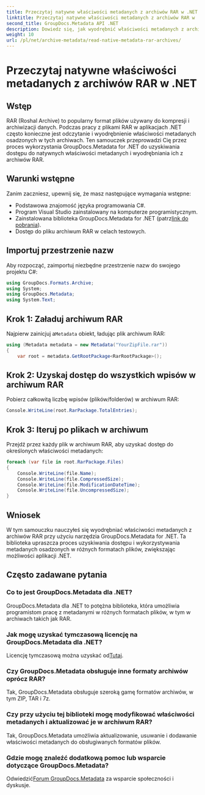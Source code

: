 ```yaml
---
title: Przeczytaj natywne właściwości metadanych z archiwów RAR w .NET
linktitle: Przeczytaj natywne właściwości metadanych z archiwów RAR w .NET
second_title: GroupDocs.Metadata API .NET
description: Dowiedz się, jak wyodrębnić właściwości metadanych z archiwów RAR przy użyciu GroupDocs.Metadata dla .NET w języku C#. Przeglądaj szczegóły plików bez wysiłku.
weight: 10
url: /pl/net/archive-metadata/read-native-metadata-rar-archives/
---
```


# Przeczytaj natywne właściwości metadanych z archiwów RAR w .NET

## Wstęp
RAR (Roshal Archive) to popularny format plików używany do kompresji i archiwizacji danych. Podczas pracy z plikami RAR w aplikacjach .NET często konieczne jest odczytanie i wyodrębnienie właściwości metadanych osadzonych w tych archiwach. Ten samouczek przeprowadzi Cię przez proces wykorzystania GroupDocs.Metadata for .NET do uzyskiwania dostępu do natywnych właściwości metadanych i wyodrębniania ich z archiwów RAR.
## Warunki wstępne

Zanim zaczniesz, upewnij się, że masz następujące wymagania wstępne:
- Podstawowa znajomość języka programowania C#.
- Program Visual Studio zainstalowany na komputerze programistycznym.
-  Zainstalowana biblioteka GroupDocs.Metadata for .NET (patrz[link do pobrania](https://releases.groupdocs.com/metadata/net/)).
- Dostęp do pliku archiwum RAR w celach testowych.

## Importuj przestrzenie nazw
Aby rozpocząć, zaimportuj niezbędne przestrzenie nazw do swojego projektu C#:
```csharp
using GroupDocs.Formats.Archive;
using System;
using GroupDocs.Metadata;
using System.Text;
```

## Krok 1: Załaduj archiwum RAR
 Najpierw zainicjuj a`Metadata` obiekt, ładując plik archiwum RAR:
```csharp
using (Metadata metadata = new Metadata("YourZipFile.rar"))
{
    var root = metadata.GetRootPackage<RarRootPackage>();
```
## Krok 2: Uzyskaj dostęp do wszystkich wpisów w archiwum RAR
Pobierz całkowitą liczbę wpisów (plików/folderów) w archiwum RAR:
```csharp
Console.WriteLine(root.RarPackage.TotalEntries);
```
## Krok 3: Iteruj po plikach w archiwum
Przejdź przez każdy plik w archiwum RAR, aby uzyskać dostęp do określonych właściwości metadanych:
```csharp
foreach (var file in root.RarPackage.Files)
{
    Console.WriteLine(file.Name);
    Console.WriteLine(file.CompressedSize);
    Console.WriteLine(file.ModificationDateTime);
    Console.WriteLine(file.UncompressedSize);
}
```

## Wniosek
W tym samouczku nauczyłeś się wyodrębniać właściwości metadanych z archiwów RAR przy użyciu narzędzia GroupDocs.Metadata for .NET. Ta biblioteka upraszcza proces uzyskiwania dostępu i wykorzystywania metadanych osadzonych w różnych formatach plików, zwiększając możliwości aplikacji .NET.

## Często zadawane pytania
### Co to jest GroupDocs.Metadata dla .NET?
GroupDocs.Metadata dla .NET to potężna biblioteka, która umożliwia programistom pracę z metadanymi w różnych formatach plików, w tym w archiwach takich jak RAR.
### Jak mogę uzyskać tymczasową licencję na GroupDocs.Metadata dla .NET?
 Licencję tymczasową można uzyskać od[Tutaj](https://purchase.groupdocs.com/temporary-license/).
### Czy GroupDocs.Metadata obsługuje inne formaty archiwów oprócz RAR?
Tak, GroupDocs.Metadata obsługuje szeroką gamę formatów archiwów, w tym ZIP, TAR i 7z.
### Czy przy użyciu tej biblioteki mogę modyfikować właściwości metadanych i aktualizować je w archiwum RAR?
Tak, GroupDocs.Metadata umożliwia aktualizowanie, usuwanie i dodawanie właściwości metadanych do obsługiwanych formatów plików.
### Gdzie mogę znaleźć dodatkową pomoc lub wsparcie dotyczące GroupDocs.Metadata?
 Odwiedzić[Forum GroupDocs.Metadata](https://forum.groupdocs.com/c/metadata/14) za wsparcie społeczności i dyskusje.